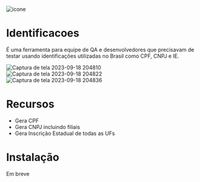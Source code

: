 ![icone](https://user-images.githubusercontent.com/7075481/117592396-b9cfe480-b10e-11eb-9e74-f039b1b5a100.png)

# Identificacoes
É uma ferramenta para equipe de QA e desenvolvedores que precisavam de testar usando identificações utilizadas no Brasil como CPF, CNPJ e IE.

![Captura de tela 2023-09-18 204810](https://github.com/edenalencar/Identificacoes/assets/7075481/ee1e0aea-dbcd-42c5-b829-a44af099870f)
![Captura de tela 2023-09-18 204822](https://github.com/edenalencar/Identificacoes/assets/7075481/01615602-9d85-4fa3-9db7-3c1d6c95d067)
![Captura de tela 2023-09-18 204836](https://github.com/edenalencar/Identificacoes/assets/7075481/6c76831e-4bb8-4753-b40b-50dca99d1e4c)

# Recursos
* Gera CPF 
* Gera CNPJ incluindo filiais
* Gera Inscrição Estadual de todas as UFs

# Instalação
Em breve
